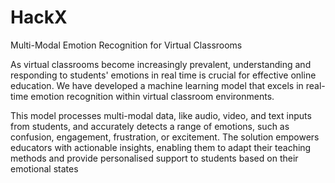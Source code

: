 # HackX

Multi-Modal Emotion Recognition for Virtual Classrooms

As virtual classrooms become increasingly prevalent, understanding and responding to students' emotions in real time is crucial for effective online education. 
We have developed a machine learning model that excels in real-time emotion recognition within virtual classroom environments. 

This model processes multi-modal data, like audio, video, and text inputs from students, and accurately detects a range of emotions, such as confusion, engagement, frustration, or excitement.
The solution empowers educators with actionable insights, enabling them to adapt their teaching methods and provide personalised support to students based on their emotional states
